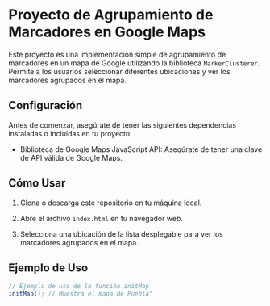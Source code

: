 # Proyecto de Agrupamiento de Marcadores en Google Maps

Este proyecto es una implementación simple de agrupamiento de marcadores en un mapa de Google utilizando la biblioteca `MarkerClusterer`. Permite a los usuarios seleccionar diferentes ubicaciones y ver los marcadores agrupados en el mapa.

## Configuración

Antes de comenzar, asegúrate de tener las siguientes dependencias instaladas o incluidas en tu proyecto:

- Biblioteca de Google Maps JavaScript API: Asegúrate de tener una clave de API válida de Google Maps.

## Cómo Usar

1. Clona o descarga este repositorio en tu máquina local.

2. Abre el archivo `index.html` en tu navegador web.

3. Selecciona una ubicación de la lista desplegable para ver los marcadores agrupados en el mapa.

## Ejemplo de Uso

```javascript
// Ejemplo de uso de la función initMap
initMap(); // Muestra el mapa de Puebla"


